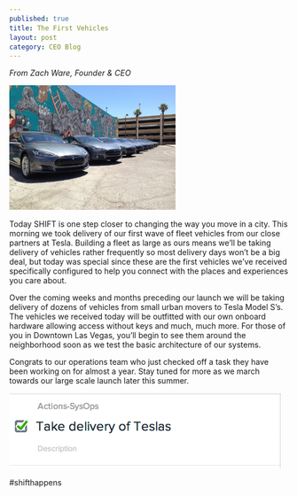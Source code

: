 ```yaml
---
published: true
title: The First Vehicles
layout: post
category: CEO Blog
---
```

*From Zach Ware, Founder & CEO*

<img src="../public/images/2014-06-14-11.31.57-1024x768.jpg" width="300" />

Today SHIFT is one step closer to changing the way you move in a city. This morning we took delivery of our first wave of fleet vehicles from our close partners at Tesla. Building a fleet as large as ours means we’ll be taking delivery of vehicles rather frequently so most delivery days won’t be a big deal, but today was special since these are the first vehicles we’ve received specifically configured to help you connect with the places and experiences you care about.

Over the coming weeks and months preceding our launch we will be taking delivery of dozens of vehicles from small urban movers to Tesla Model S’s. The vehicles we received today will be outfitted with our own onboard hardware allowing access without keys and much, much more. For those of you in Downtown Las Vegas, you’ll begin to see them around the neighborhood soon as we test the basic architecture of our systems.

Congrats to our operations team who just checked off a task they have been working on for almost a year. Stay tuned for more as we march towards our large scale launch later this summer.

![Cars](../public/images/Screenshot-2014-06-14-11.56.05.png)

#shifthappens